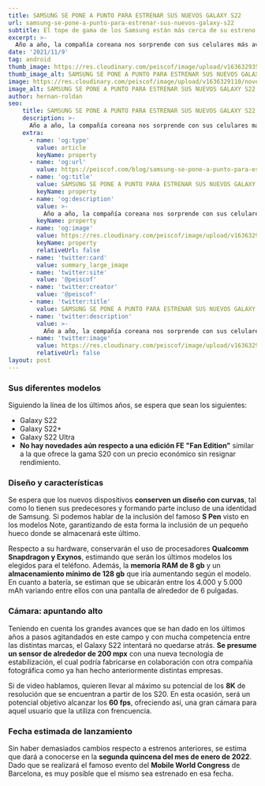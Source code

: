 ```yaml
---
title: SAMSUNG SE PONE A PUNTO PARA ESTRENAR SUS NUEVOS GALAXY S22
url: samsung-se-pone-a-punto-para-estrenar-sus-nuevos-galaxy-s22
subtitle: El tope de gama de los Samsung están más cerca de su estreno. Todas las novedades y características que ofrecerán los nuevos dispositivos.
excerpt: >-
  Año a año, la compañía coreana nos sorprende con sus celulares más avanzados. Hoy hablaremos de la serie S, su gama top, con los nuevos S22 y S22 Ultra.
date: '2021/11/9'
tag: android
thumb_image: https://res.cloudinary.com/peiscof/image/upload/v1636329359/november-2021/Portada_hgnigm.jpg
thumb_image_alt: SAMSUNG SE PONE A PUNTO PARA ESTRENAR SUS NUEVOS GALAXY S22
image: https://res.cloudinary.com/peiscof/image/upload/v1636329110/november-2021/Principal_lgmrmb.jpg
image_alt: SAMSUNG SE PONE A PUNTO PARA ESTRENAR SUS NUEVOS GALAXY S22
author: hernan-roldan
seo:
    title: SAMSUNG SE PONE A PUNTO PARA ESTRENAR SUS NUEVOS GALAXY S22
    description: >-
      Año a año, la compañía coreana nos sorprende con sus celulares más avanzados, si no con una gama intermedia que brinda buenos rendimientos para los usuarios. Hoy hablaremos de la serie S, su gama top, con los nuevos S22 y S22 Ultra.
    extra:
      - name: 'og:type'
        value: article
        keyName: property
      - name: 'og:url'
        value: https://peiscof.com/blog/samsung-se-pone-a-punto-para-estrenar-sus-nuevos-galaxy-s22
      - name: 'og:title'
        value: SAMSUNG SE PONE A PUNTO PARA ESTRENAR SUS NUEVOS GALAXY S22
        keyName: property
      - name: 'og:description'
        value: >-
          Año a año, la compañía coreana nos sorprende con sus celulares más avanzados, si no con una gama intermedia que brinda buenos rendimientos para los usuarios. Hoy hablaremos de la serie S, su gama top, con los nuevos S22 y S22 Ultra.
        keyName: property
      - name: 'og:image'
        value: https://res.cloudinary.com/peiscof/image/upload/v1636329110/november-2021/Principal_lgmrmb.jpg
        keyName: property
        relativeUrl: false
      - name: 'twitter:card'
        value: summary_large_image
      - name: 'twitter:site'
        value: '@peiscof'
      - name: 'twitter:creator'
        value: '@peiscof'
      - name: 'twitter:title'
        value: SAMSUNG SE PONE A PUNTO PARA ESTRENAR SUS NUEVOS GALAXY S22
      - name: 'twitter:description'
        value: >-
          Año a año, la compañía coreana nos sorprende con sus celulares más avanzados, si no con una gama intermedia que brinda buenos rendimientos para los usuarios. Hoy hablaremos de la serie S, su gama top, con los nuevos S22 y S22 Ultra.
      - name: 'twitter:image'
        value: https://res.cloudinary.com/peiscof/image/upload/v1636329110/november-2021/Principal_lgmrmb.jpg
        relativeUrl: false
layout: post
---
```


### Sus diferentes modelos

Siguiendo la línea de los últimos años, se espera que sean los siguientes:
- Galaxy S22
- Galaxy S22+
- Galaxy S22 Ultra
- **No hay novedades aún respecto a una edición FE "Fan Edition"** similar a la que ofrece la gama S20 con un precio económico sin resignar rendimiento.

### Diseño y características

Se espera que los nuevos dispositivos **conserven un diseño con curvas**, tal como lo tienen sus predecesores y formando parte incluso de una identidad de Samsung. Si podemos hablar de la inclusión del famoso **S Pen** visto en los modelos Note, garantizando de esta forma la inclusión de un pequeño hueco donde se almacenará este último.

Respecto a su hardware, conservarán el uso de procesadores **Qualcomm Snapdragon y Exynos**, estimando que serán los últimos modelos los elegidos para el teléfono. Además, la **memoria RAM de 8 gb** y un **almacenamiento mínimo de 128 gb** que iría aumentando según el modelo. En cuanto a batería, se estiman que se ubicarán entre los 4.000 y 5.000 mAh variando entre ellos con una pantalla de alrededor de 6 pulgadas.

### Cámara: apuntando alto

Teniendo en cuenta los grandes avances que se han dado en los últimos años a pasos agitandados en este campo y con mucha competencia entre las distintas marcas, el Galaxy S22 intentará no quedarse atrás. **Se presume un sensor de alrededor de 200 mpx** con una nueva tecnología de estabilización, el cual podría fabricarse en colaboración con otra compañía fotográfica como ya han hecho anteriormente distintas empresas.

Si de video hablamos, quieren llevar al máximo su potencial de los **8K** de resolución que se encuentran a partir de los S20. En esta ocasión, será un potencial objetivo alcanzar los **60 fps**, ofreciendo así, una gran cámara para aquel usuario que la utiliza con frencuencia.

### Fecha estimada de lanzamiento

Sin haber demasiados cambios respecto a estrenos anteriores, se estima que dará a conocerse en la **segunda quincena del mes de enero de 2022**. Dado que se realizará el famoso evento del **Mobile World Congress** de Barcelona, es muy posible que el mismo sea estrenado en esa fecha.